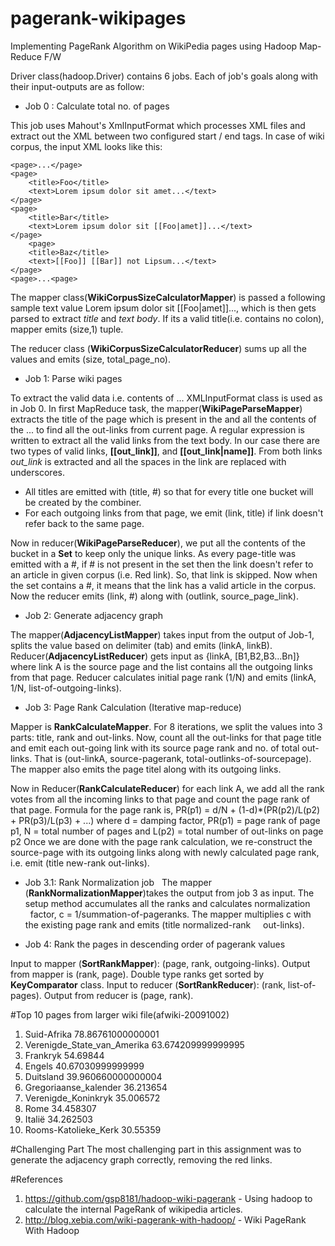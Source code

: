 # pagerank-wikipages
Implementing PageRank Algorithm on WikiPedia pages using Hadoop Map-Reduce F/W

Driver class(hadoop.Driver) contains 6 jobs. Each of job's goals along with their input-outputs are as follow:

- Job 0 : Calculate total no. of pages

This job uses Mahout's	XmlInputFormat	which	processes	XML	files	and	extract	out	the	XML	between	two	configured	start	/	end	tags.
In case of wiki corpus, the input XML looks like this:

    <page>...</page>
    <page>
        <title>Foo</title>
        <text>Lorem ipsum dolor sit amet...</text>
    </page>
    <page>
        <title>Bar</title>
        <text>Lorem ipsum dolor sit [[Foo|amet]]...</text>
    </page>
        <page>
        <title>Baz</title>
        <text>[[Foo]] [[Bar]] not Lipsum...</text>
    </page>
    <page>...<page>
    
 The mapper class(**WikiCorpusSizeCalculatorMapper**) is passed a following sample text value  <page><title>Bar</title><text>Lorem ipsum dolor sit [[Foo|amet]]...</text></page>, which is then gets parsed to extract _title_ and _text body_. If its a valid title(i.e. contains no colon), mapper emits (size,1) tuple.
   
The reducer class (**WikiCorpusSizeCalculatorReducer**) sums up all the values and emits (size, total_page_no).
   
- Job 1: Parse wiki pages

To extract the valid data i.e. contents of <page> ... </page> XMLInputFormat class is used as in Job 0. In first MapReduce task, the mapper(**WikiPageParseMapper**) extracts the title of the page which is present in the <title> ... </title> and 
all the contents of the <text> ... </text> to find all the out-links from current page. A regular expression is written to extract all the valid links from the text body. In our case there are two types of valid links, **[[out_link]]**, and **[[out_link|name]]**. 
From both links *out_link* is extracted and all the spaces in the link are replaced with underscores. 
  - All titles are emitted with (title, #) so that for every title one bucket will be created by the combiner. 
  - For each outgoing links from that page, we emit (link, title) if link doesn't refer back to the same page.
  
Now in reducer(**WikiPageParseReducer**), we put all the contents of the bucket in a **Set** to keep only the unique links. 
As every page-title was emitted with a #, if # is not present in the set then the link doesn't refer to an article in given corpus (i.e. Red link). So, that link is skipped.
Now when the set contains a #, it means that the link has a valid article in the corpus. Now the reducer emits (link, #) along with (outlink, source_page_link).

- Job 2: Generate adjacency graph

The mapper(**AdjacencyListMapper**) takes input from the output of Job-1, splits the value based on delimiter (tab) and emits (linkA, linkB).
Reducer(**AdjacencyListReducer**) gets input as {linkA, [B1,B2,B3...Bn]} where link A is the source page and the list contains all the outgoing links from that page. Reducer calculates initial page rank (1/N) and emits (linkA, 1/N, list-of-outgoing-links).

- Job 3: Page Rank Calculation (Iterative map-reduce)

Mapper is **RankCalculateMapper**. For 8 iterations, we split the values into 3 parts: title, rank and out-links. Now, count all the out-links for that page title and emit each out-going link with its source page rank and no. of total out-links. 
That is (out-linkA, source-pagerank, total-outlinks-of-sourcepage). The mapper also emits the page titel along with its outgoing links.

Now in Reducer(**RankCalculateReducer**) for each link A, we add all the rank votes from all the incoming links to that page and count the page rank of that page. Formula for the page rank is,
PR(p1) = d/N + (1-d)*(PR(p2)/L(p2) + PR(p3)/L(p3) + ...) where
        d = damping factor,
        PR(p1) = page rank of page p1,
        N = total number of pages and 
        L(p2) = total number of out-links on page p2
Once we are done with the page rank calculation, we re-construct the source-page with its outgoing links along with newly calculated page rank, i.e. emit (title new-rank out-links).

  - Job 3.1: Rank Normalization job
  
The mapper (**RankNormalizationMapper**)takes the output from job 3 as input. The setup method accumulates all the ranks and calculates normalization         factor, c = 1/summation-of-pageranks. The mapper multiplies c with the existing page rank and emits (title normalized-rank     out-links).
  
- Job 4: Rank the pages in descending order of pagerank values 

Input to mapper (**SortRankMapper**): (page, rank, outgoing-links). Output from mapper is (rank, page).
Double type ranks get sorted by **KeyComparator** class.
Input to reducer (**SortRankReducer**): (rank, list-of-pages). Output from reducer is (page, rank).

#Top 10 pages from larger wiki file(afwiki-20091002)
1. Suid-Afrika	78.86761000000001
2. Verenigde_State_van_Amerika	63.674209999999995
3. Frankryk	54.69844
4. Engels	40.67030999999999
5. Duitsland	39.960660000000004
6. Gregoriaanse_kalender	36.213654
7. Verenigde_Koninkryk	35.006572
8. Rome	34.458307
9. Italië	34.262503
10. Rooms-Katolieke_Kerk	30.55359

#Challenging Part
The most challenging part in this assignment was to generate the adjacency graph correctly, removing the red links.

#References
 1. https://github.com/gsp8181/hadoop-wiki-pagerank - Using hadoop to calculate the internal PageRank of wikipedia articles.
 2. http://blog.xebia.com/wiki-pagerank-with-hadoop/ - Wiki PageRank With Hadoop
